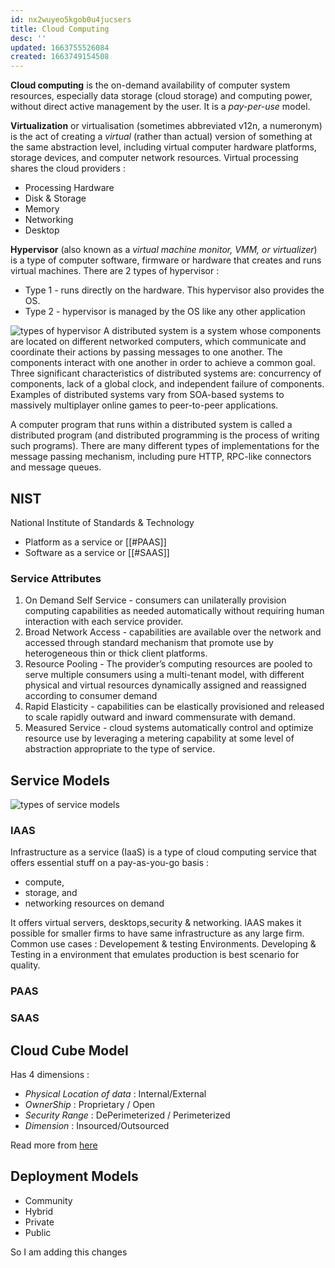 ```yaml
---
id: nx2wuyeo5kgob0u4jucsers
title: Cloud Computing
desc: ''
updated: 1663755526084
created: 1663749154508
---
```


**Cloud computing** is the on-demand availability of computer system resources, especially data storage (cloud storage) and computing power, without direct active management by the user. It is a _pay-per-use_ model.

**Virtualization** or virtualisation (sometimes abbreviated v12n, a numeronym) is the act of creating a *virtual* (rather than actual) version of something at the same abstraction level, including virtual computer hardware platforms, storage devices, and computer network resources.
Virtual processing shares the cloud providers :

- Processing Hardware
- Disk & Storage
- Memory
- Networking
- Desktop

**Hypervisor** (also known as a _virtual machine monitor, VMM, or virtualizer_) is a type of computer software, firmware or hardware that creates and runs virtual machines. There are 2 types of hypervisor :

- Type 1 - runs directly on the hardware. This hypervisor also provides the OS.
- Type 2 - hypervisor is managed by the OS like any other application

![types of hypervisor](/assets/images/20220917075011-1.png)
A distributed system is a system whose components are located on different networked computers, which communicate and coordinate their actions by passing messages to one another. The components interact with one another in order to achieve a common goal. Three significant characteristics of distributed systems are: concurrency of components, lack of a global clock, and independent failure of components. Examples of distributed systems vary from SOA-based systems to massively multiplayer online games to peer-to-peer applications.

A computer program that runs within a distributed system is called a distributed program (and distributed programming is the process of writing such programs). There are many different types of implementations for the message passing mechanism, including pure HTTP, RPC-like connectors and message queues.

## NIST

National Institute of Standards & Technology

- Platform as a service or [[#PAAS]]
- Software as a service or [[#SAAS]]

### Service Attributes

1. On Demand Self Service - consumers can unilaterally provision computing capabilities as needed automatically without requiring human interaction with each service provider.
2. Broad Network Access - capabilities are available over the network and accessed through standard mechanism that promote use by heterogeneous thin or thick client platforms.
3. Resource Pooling - The provider’s computing resources are pooled to serve multiple consumers using a multi-tenant model, with different physical and virtual resources dynamically assigned and reassigned according to consumer demand
4. Rapid Elasticity - capabilities can be elastically provisioned and released to scale rapidly outward and inward commensurate with demand.
5. Measured Service - cloud systems automatically control and optimize resource use by leveraging a metering capability at some level of abstraction appropriate to the type of service.

## Service Models

![types of service models](/assets/images/20220914103824.png)

### IAAS

Infrastructure as a service (IaaS) is a type of cloud computing service that offers essential stuff on a pay-as-you-go basis :

- compute,
- storage, and
- networking resources on demand

It offers virtual servers, desktops,security & networking. IAAS makes it possible for smaller firms to have same infrastructure as any large firm.
Common use cases : Developement & testing Environments. Developing & Testing in a environment that emulates production is best scenario for quality.

### PAAS

### SAAS

## Cloud Cube Model

Has 4 dimensions :

- _Physical Location of data_ : Internal/External
- _OwnerShip_ : Proprietary / Open
- _Security Range_ : DePerimeterized / Perimeterized
- _Dimension_ : Insourced/Outsourced

Read more from [here](https://data-flair.training/blogs/cloud-cube-model/)

## Deployment Models

- Community
- Hybrid
- Private
- Public

So I am adding this changes
